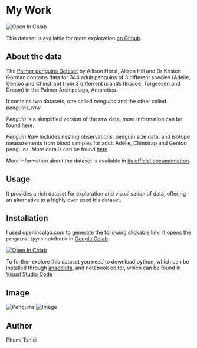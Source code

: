 # My Work

 <img src="https://colab.research.google.com/assets/colab-badge.svg" alt="Open In Colab"/>
</a>

This dataset is available for more exploration [on Github](https://allisonhorst.github.io/palmerpenguins/).

## About the data

The [Palmer penguins Dataset](https://allisonhorst.github.io/palmerpenguins/) by Allison Horst, Alison Hill and Dr Kristen Gorman contains data for 344 adult penguins of 3 different species (Adelie, Gentoo and Chinstrap)  from 3 differrent islands (Biscoe, Torgeesen and Dream) in the Palmer Archipelago, Antarctica.

It contains two datasets, one called *penguins* and the other called *penguins_raw*.

*Penguin* is a siimplified version of the raw data, more information can be found [here](https://allisonhorst.github.io/palmerpenguins/reference/penguins.html).

*Penguin Raw* includes nesting observations, penguin size data, and isotope measurements from blood samples for adult Adélie, Chinstrap and Gentoo penguins.
More details can be found [here](https://allisonhorst.github.io/palmerpenguins/reference/penguins_raw.html)

More information about the dataset is available in [its official documentation](https://allisonhorst.github.io/palmerpenguins/).

## Usage

It provides a rich dataset for exploration and visualisation of data, offering an alternative to a highly over used Iris dataset.

## Installation

I used [openincolab.com](https://openincolab.com/) to generate the following clickable link.
It opens the `penguins.ipynb` notebook in [Google Colab](https://colab.research.google.com/).

<a target="_blank" href="https://colab.research.google.com/github/PCM11/mywork/blob/main/penguins.ipynb">

  <img src="https://colab.research.google.com/assets/colab-badge.svg" alt="Open In Colab"/>
</a>

To further explore this dataset you need to download python, which can be installed through [anaconda](https://www.anaconda.com/download), and notebook editor, which can be found in [Visual Studio Code](https://code.visualstudio.com/)

## Image

![Penguins](https://allisonhorst.github.io/palmerpenguins/reference/figures/lter_penguins.png)
![Image](https://miro.medium.com/v2/resize:fit:786/format:webp/0*V1ED9g49d51KpYv9.png)

## Author

Phumi Tshidi
